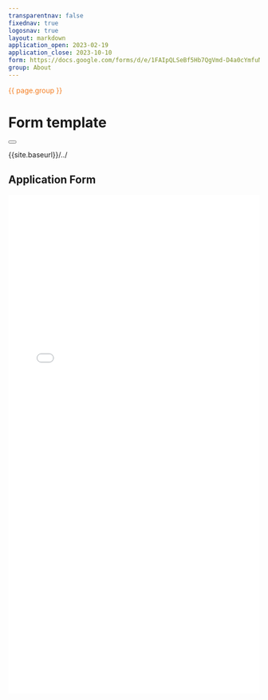 ```yaml
---
transparentnav: false
fixednav: true
logosnav: true
layout: markdown
application_open: 2023-02-19
application_close: 2023-10-10
form: https://docs.google.com/forms/d/e/1FAIpQLSeBf5Hb7QgVmd-D4a0cYmfuNkFxuKLcQL7K7nl8LWDnqqcGMQ/viewform?embedded=true
group: About
---
```


<p style="color: #f47d21">{{ page.group }}</p>

# Form template

<button id="apply_button" class="" open="{{ page.application_open }}" close="{{ page.application_close }}" onclick="{{ page.application_open }}"></button>


{{site.baseurl}}/../

## Application Form

<iframe id="frame1" src="{{ page.form }}"
  style="display: inline-block; width:100%; min-height:1000px; border:0; margin:0;">  Alternative Content
</iframe>
